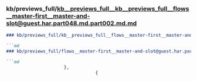 ### kb/previews_full/kb__previews_full__kb__previews_full__flows__master-first__master-and-slot@guest.har.part048.md.part002.md.md

```md
### kb/previews_full/kb__previews_full__flows__master-first__master-and-slot@guest.har.part048.md.part002.md

```md
### kb/previews_full/flows__master-first__master-and-slot@guest.har.part048.md (part 002)

```md
                      },
                                  {
        
```

```

```

```

